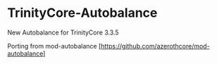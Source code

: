 # TrinityCore-Autobalance
New Autobalance for TrinityCore 3.3.5

Porting from mod-autobalance [https://github.com/azerothcore/mod-autobalance]
